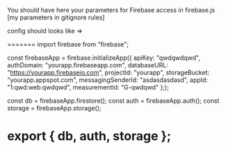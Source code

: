 You should have here your parameters for Firebase access in firebase.js [my parameters in gitignore rules]

config should looks like =>

=======
import firebase from "firebase";

const firebaseApp = firebase.initializeApp({
    apiKey: "qwdqwdqwd",
    authDomain: "yourapp.firebaseapp.com",
    databaseURL: "https://yourapp.firebaseio.com",
    projectId: "yourapp",
    storageBucket: "yourapp.appspot.com",
    messagingSenderId: "asdasdasdasd",
    appId: "1:qwd:web:qwdqwd",
    measurementId: "G-qwdqwd"
  };);

const db = firebaseApp.firestore();
const auth = firebaseApp.auth();
const storage = firebaseApp.storage();


export { db, auth, storage };
=======